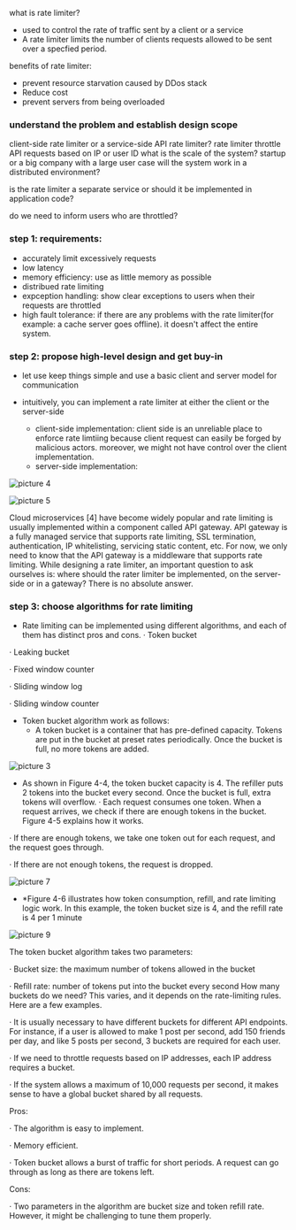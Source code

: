 what is rate limiter? 
* used to control the rate of traffic sent by a client or a service
* A rate limiter limits the number of clients requests allowed to be sent over a specfied period.
  
benefits of rate limiter:
* prevent resource starvation caused by DDos stack
* Reduce cost
* prevent servers from being overloaded


### understand the problem and establish design scope
client-side rate limiter or a service-side API rate limiter?
rate limiter throttle API requests based on IP or user ID
what is the scale of the system?  startup or a big company with a large user case
will the system work in a distributed environment?


is the rate limiter a separate service or should it be implemented in application code?

do we need to inform users who are throttled?

### step 1: requirements:
* accurately limit excessively requests
* low latency
* memory efficiency: use as little memory as possible
* distribued rate limiting
* expception handling: show clear exceptions to users when their requests are throttled
* high fault tolerance: if there are any problems with the rate limiter(for example: a cache server goes offline). it doesn't affect the entire system.


### step 2: propose high-level design and get buy-in
* let use keep things simple and use a basic client and server model for communication

* intuitively, you can implement a rate limiter at either the client or the server-side
  * client-side implementation: client side is an unreliable place to enforce rate limtiing because client request can easily be forged by malicious actors. moreover, we might not have control over the client implementation.
  * server-side implementation: 

![picture 4](https://i.loli.net/2021/09/03/m3haUqywWjcSCPx.png)  


![picture 5](https://i.loli.net/2021/09/03/CBvMp4X6mjbaIdT.png)  


Cloud microservices [4] have become widely popular and rate limiting is usually implemented within a component called API gateway. API gateway is a fully managed service that supports rate limiting, SSL termination, authentication, IP whitelisting, servicing static content, etc. For now, we only need to know that the API gateway is a middleware that supports rate limiting.
While designing a rate limiter, an important question to ask ourselves is: where should the rater limiter be implemented, on the server-side or in a gateway? There is no absolute answer.


### step 3: choose algorithms for rate limiting
* Rate limiting can be implemented using different algorithms, and each of them has distinct pros and cons.
· Token bucket

· Leaking bucket 

· Fixed window counter

· Sliding window log

· Sliding window counter

* Token bucket algorithm work as follows:
  * A token bucket is a container that has pre-defined capacity. Tokens are put in the bucket at preset rates periodically. Once the bucket is full, no more tokens are added.




![picture 3](https://i.loli.net/2021/09/03/oH4mBP3i8YNL7se.png)  


*  As shown in Figure 4-4, the token bucket capacity is 4. The refiller puts 2 tokens into the bucket every second. Once the bucket is full, extra tokens will overflow.
· Each request consumes one token. When a request arrives, we check if there are enough tokens in the bucket. Figure 4-5 explains how it works.

· If there are enough tokens, we take one token out for each request, and the request goes through. 

· If there are not enough tokens, the request is dropped.

![picture 7](https://i.loli.net/2021/09/03/uNXreDI7KQVJ1fB.png)  
* *Figure 4-6 illustrates how token consumption, refill, and rate limiting logic work. In this example, the token bucket size is 4, and the refill rate is 4 per 1 minute

![picture 9](https://i.loli.net/2021/09/03/qPo5s6lJuCpHTmy.png)  



The token bucket algorithm takes two parameters:

· Bucket size: the maximum number of tokens allowed in the bucket

· Refill rate: number of tokens put into the bucket every second
How many buckets do we need? This varies, and it depends on the rate-limiting rules. Here are a few examples.

· It is usually necessary to have different buckets for different API endpoints. For instance, if a user is allowed to make 1 post per second, add 150 friends per day, and like 5 posts per second, 3 buckets are required for each user.  

· If we need to throttle requests based on IP addresses, each IP address requires a bucket.

· If the system allows a maximum of 10,000 requests per second, it makes sense to have a global bucket shared by all requests.

Pros:

· The algorithm is easy to implement.

· Memory efficient.

· Token bucket allows a burst of traffic for short periods. A request can go through as long as there are tokens left.

Cons: 

· Two parameters in the algorithm are bucket size and token refill rate. However, it might be challenging to tune them properly.